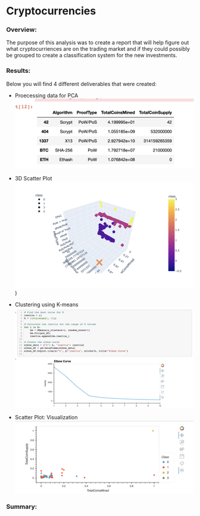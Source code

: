 # Cryptocurrencies

### Overview:

The purpose of this analysis was to create a report that will help figure out what cryptocurriences are on the trading market and if they could possibly be grouped to create a classification system for the new investments.

### Results:

Below you will find 4 different deliverables that were created:

- Proecessing data for PCA
![](https://github.com/mquimi/Cryptocurrencies/blob/main/image/Processing_data.png)

- 3D Scatter Plot
![](https://github.com/mquimi/Cryptocurrencies/blob/main/image/3d_scatter_plot.png))

- Clustering using K-means
![](https://github.com/mquimi/Cryptocurrencies/blob/main/image/elbow_curve.png)

- Scatter Plot: Visualization
![](https://github.com/mquimi/Cryptocurrencies/blob/main/image/scatter_plot.png)

### Summary: